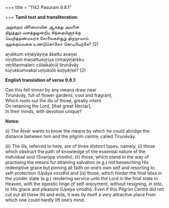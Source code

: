 +++
title = "1142 Pasuram 9.8.1"

+++
**Tamil text and transliteration:**

அறுக்கும் வினையாயின ஆகத்து அவனை  
நிறுத்தும் மனத்துஒன்றிய சிந்தையினார்க்கு  
வெறித்தண்மலர்ச் சோலைகள்சூழ் திருநாவாய்  
குறுக்கும்வகை உண்டுகொலோ கொடியேற்கே? (2)

aṟukkum viṉaiyāyiṉa ākattu avaṉai  
niṟuttum maṉattuoṉṟiya cintaiyiṉārkku  
veṟittaṇmalarc cōlaikaḷcūḻ tirunāvāy  
kuṟukkumvakai uṇṭukolō koṭiyēṟkē? (2)

**English translation of verse 9.8.1:**

Can this fell sinner by any means draw near  
Tirunāvāy, full of flower gardens, cool and fragrant,  
Which roots out the ills of those, greatly intent  
On retaining the Lord, [that great Nectar],  
In their minds, with devotion unique?

**Notes:**

\(i\) The Āḻvār wants to know the means by which he could abridge the distance between him and the pilgrim centre, called Tirunāvāy.

\(ii\) The ills, referred to here, are of three distinct types, namely, (i) those which obstruct the path of knowledge of the essential nature of the individual soul (Svarūpa virodhi); (ii) those, which stand in the way of practising the means for attaining salvation (e.g.) not beseeching His redemptive grace but pinning all faith on one’s own self and resorting to self-protection (Upāya virodhi) and (iii) those, which hinder the final bliss in the yonder state (e.g.) rendering service unto the Lord in the final state in Heaven, with the egoistic tinge of self-enjoyment, without resigning, *in toto*, to His grace and pleasure (Upeya virodhi). Even if this Pilgrim Centre did not cut out all these ills and evils, it was by itself a very attractive place from which one could hardly lift one’s mind.


